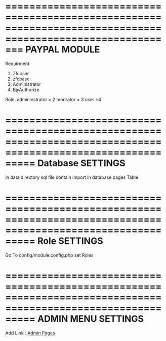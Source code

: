 ===========================================================================================================
                                                    PAYPAL MODULE
===========================================================================================================

Requirment

1. Zfcuser
2. zfcbase
3. Administrator
4. BjyAuthorize

Role:
admininstrator = 2
modrator = 3
user =4

=============================================================================================================
                            Database SETTINGS
=============================================================================================================

In data directory sql file contain import in database pages Table

=============================================================================================================
                            Role  SETTINGS
=============================================================================================================

Go To config/module.config.php set Roles

=============================================================================================================
                          ADMIN   MENU   SETTINGS
=============================================================================================================
Add Link :
        <a href="/admin-pages">Admin Pages</a>
 




